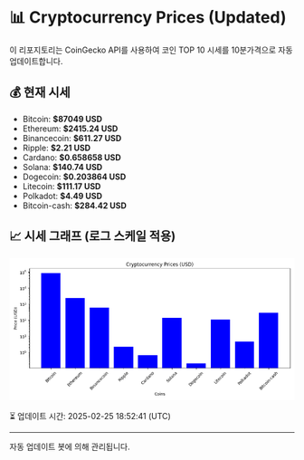 
# 📊 Cryptocurrency Prices (Updated)

이 리포지토리는 CoinGecko API를 사용하여 코인 TOP 10 시세를 10분가격으로 자동 업데이트합니다.

## 💰 현재 시세
- Bitcoin: **$87049 USD**
- Ethereum: **$2415.24 USD**
- Binancecoin: **$611.27 USD**
- Ripple: **$2.21 USD**
- Cardano: **$0.658658 USD**
- Solana: **$140.74 USD**
- Dogecoin: **$0.203864 USD**
- Litecoin: **$111.17 USD**
- Polkadot: **$4.49 USD**
- Bitcoin-cash: **$284.42 USD**

## 📈 시세 그래프 (로그 스케일 적용)
![Crypto Prices](crypto_prices.png)

⏳ 업데이트 시간: 2025-02-25 18:52:41 (UTC)

---
자동 업데이트 봇에 의해 관리됩니다.

